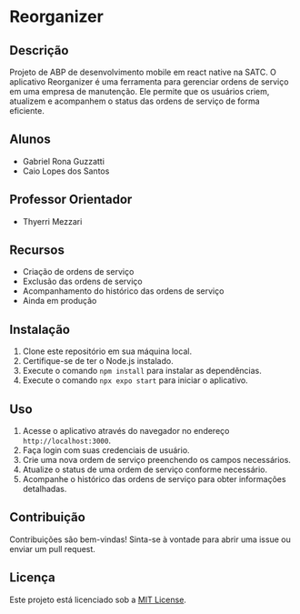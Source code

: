 # Reorganizer

## Descrição
Projeto de ABP de desenvolvimento mobile em react native na SATC. O aplicativo Reorganizer é uma ferramenta para gerenciar ordens de serviço em uma empresa de manutenção. Ele permite que os usuários criem, atualizem e acompanhem o status das ordens de serviço de forma eficiente.

## Alunos
- Gabriel Rona Guzzatti
- Caio Lopes dos Santos

## Professor Orientador
- Thyerri Mezzari

## Recursos
- Criação de ordens de serviço
- Exclusão das ordens de serviço
- Acompanhamento do histórico das ordens de serviço
- Ainda em produção

## Instalação
1. Clone este repositório em sua máquina local.
2. Certifique-se de ter o Node.js instalado.
3. Execute o comando `npm install` para instalar as dependências.
4. Execute o comando `npx expo start` para iniciar o aplicativo.

## Uso
1. Acesse o aplicativo através do navegador no endereço `http://localhost:3000`.
2. Faça login com suas credenciais de usuário.
3. Crie uma nova ordem de serviço preenchendo os campos necessários.
4. Atualize o status de uma ordem de serviço conforme necessário.
5. Acompanhe o histórico das ordens de serviço para obter informações detalhadas.

## Contribuição
Contribuições são bem-vindas! Sinta-se à vontade para abrir uma issue ou enviar um pull request.

## Licença
Este projeto está licenciado sob a [MIT License](https://opensource.org/licenses/MIT).